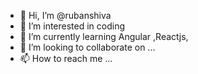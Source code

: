 - 👋 Hi, I’m @rubanshiva
- 👀 I’m interested in coding 
- 🌱 I’m currently learning Angular ,Reactjs,
- 💞️ I’m looking to collaborate on ...
- 📫 How to reach me ...

<!---
rubanshiva/rubanshiva is a ✨ special ✨ repository because its `README.md` (this file) appears on your GitHub profile.
You can click the Preview link to take a look at your changes.
--->
